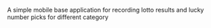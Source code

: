 A simple mobile base application for recording lotto results and lucky number picks for different category